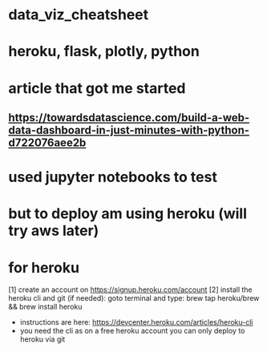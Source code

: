 # data_viz_cheatsheet

# heroku, flask, plotly, python

# article that got me started
## https://towardsdatascience.com/build-a-web-data-dashboard-in-just-minutes-with-python-d722076aee2b

# used jupyter notebooks to test

# but to deploy am using heroku (will try aws later)

# for heroku
[1] create an account on https://signup.heroku.com/account
[2] install the heroku cli and git (if needed): goto terminal and type: brew tap heroku/brew && brew install heroku
* instructions are here: https://devcenter.heroku.com/articles/heroku-cli
* you need the cli as on a free heroku account you can only deploy to heroku via git
